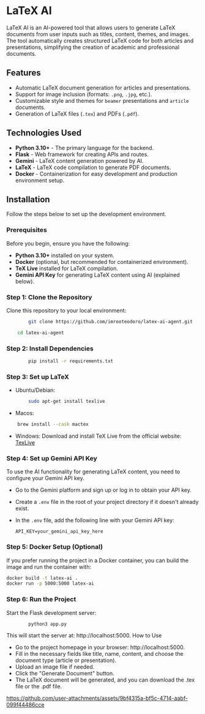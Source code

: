 # LaTeX AI

LaTeX AI is an AI-powered tool that allows users to generate LaTeX documents from user inputs such as titles, content, themes, and images. The tool automatically creates structured LaTeX code for both articles and presentations, simplifying the creation of academic and professional documents.

## Features

- Automatic LaTeX document generation for articles and presentations.
- Support for image inclusion (formats: `.png`, `.jpg`, etc.).
- Customizable style and themes for `beamer` presentations and `article` documents.
- Generation of LaTeX files (`.tex`) and PDFs (`.pdf`).

## Technologies Used

- **Python 3.10+** - The primary language for the backend.
- **Flask** - Web framework for creating APIs and routes.
- **Gemini** - LaTeX content generation powered by AI.
- **LaTeX** - LaTeX code compilation to generate PDF documents.
- **Docker** - Containerization for easy development and production environment setup.

## Installation

Follow the steps below to set up the development environment.

### Prerequisites

Before you begin, ensure you have the following:

- **Python 3.10+** installed on your system.
- **Docker** (optional, but recommended for containerized environment).
- **TeX Live** installed for LaTeX compilation.
- **Gemini API Key** for generating LaTeX content using AI (explained below).

### Step 1: Clone the Repository
Clone this repository to your local environment:

```bash
        git clone https://github.com/imrooteodoro/latex-ai-agent.git
```
```bash
    cd latex-ai-agent
```

### Step 2: Install Dependencies
```bash
        pip install -r requirements.txt
```
### Step 3: Set up LaTeX

- Ubuntu/Debian:

```bash
        sudo apt-get install texlive
```
- Macos:

```bash
    brew install --cask mactex
```

- Windows:
Download and install TeX Live from the official website: [TexLive](https://tug.org/texlive/)

### Step 4: Set up Gemini API Key

To use the AI functionality for generating LaTeX content, you need to configure your Gemini API key.

- Go to the Gemini platform and sign up or log in to obtain your API key.
- Create a `.env` file in the root of your project directory if it doesn't already exist.
- In the `.env` file, add the following line with your Gemini API key:

   ```env
   API_KEY=your_gemini_api_key_here

### Step 5: Docker Setup (Optional)

If you prefer running the project in a Docker container, you can build the image and run the container with:

```bash
docker build -t latex-ai .
docker run -p 5000:5000 latex-ai
```

### Step 6: Run the Project

Start the Flask development server:

```bash
        python3 app.py
```
This will start the server at: http://localhost:5000.
How to Use

-    Go to the project homepage in your browser: http://localhost:5000.
-    Fill in the necessary fields like title, name, content, and choose the document type (article or presentation).
-    Upload an image file if needed.
-    Click the "Generate Document" button.
-   The LaTeX document will be generated, and you can download the .tex file or the .pdf file.

https://github.com/user-attachments/assets/9bf4315a-bf5c-4714-aabf-099f44486cce

